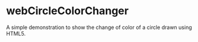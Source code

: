 # webCircleColorChanger
A simple demonstration to show the change of color of a circle drawn using HTML5.
